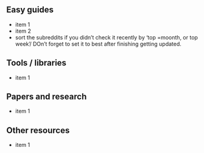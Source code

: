 ```table-of-contents
```
## Easy guides
- item 1
- item 2
- sort the subreddits if you didn’t check it recently by ‘top =moonth, or top week’/ DOn’t forget to set it to best after finishing getting updated.
## Tools / libraries 
- item 1

## Papers and research
- item 1


## Other resources 
- item 1
